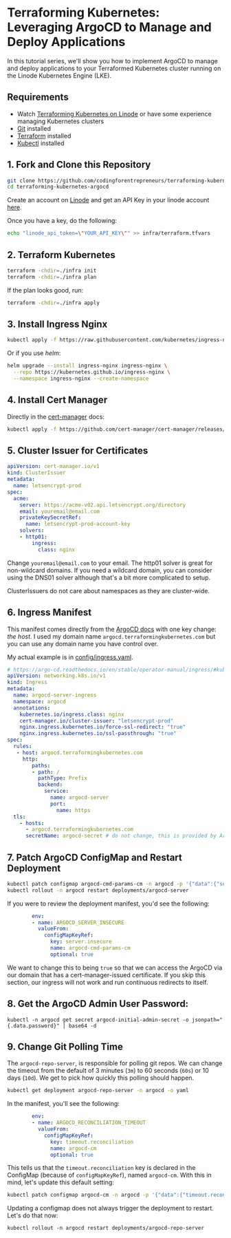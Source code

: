 # Terraforming Kubernetes: Leveraging ArgoCD to Manage and Deploy Applications
In this tutorial series, we'll show you how to implement ArgoCD to manage and deploy applications to your Terraformed Kubernetes cluster running on the Linode Kubernetes Engine (LKE).


## Requirements
- Watch [Terraforming Kubernetes on Linode](https://www.codingforentrepreneurs.com/courses/terraforming-kubernetes-on-linode/) or have some experience managing Kubernetes clusters
- [Git](https://git-scm.com/downloads) installed
- [Terraform](https://developer.hashicorp.com/terraform/downloads) installed
- [Kubectl](https://kubernetes.io/docs/tasks/tools/) installed

## 1. Fork and Clone this Repository

```bash
git clone https://github.com/codingforentrepreneurs/terraforming-kubernetes-argocd
cd terraforming-kubernetes-argocd
```

Create an account on [Linode](https://www.linode.com/cfe) and get an API Key in your linode account [here](https://cloud.linode.com/profile/tokens).

Once you have a key, do the following:

```bash
echo "linode_api_token=\"YOUR_API_KEY\"" >> infra/terraform.tfvars
```

## 2. Terraform Kubernetes

```bash
terraform -chdir=./infra init
terraform -chdir=./infra plan
```
If the plan looks good, run:

```bash
terraform -chdir=./infra apply
```


## 3. Install Ingress Nginx

```bash
kubectl apply -f https://raw.githubusercontent.com/kubernetes/ingress-nginx/controller-v1.7.0/deploy/static/provider/cloud/deploy.yaml
```

Or if you use _helm_:
```bash
helm upgrade --install ingress-nginx ingress-nginx \
  --repo https://kubernetes.github.io/ingress-nginx \
  --namespace ingress-nginx --create-namespace
```


## 4. Install Cert Manager
Directly in the [cert-manager](https://cert-manager.io/docs/installation/) docs:
```bash
kubectl apply -f https://github.com/cert-manager/cert-manager/releases/download/v1.11.0/cert-manager.yaml
```

## 5. Cluster Issuer for Certificates

```yaml
apiVersion: cert-manager.io/v1
kind: ClusterIssuer
metadata:
  name: letsencrypt-prod
spec:
  acme:
    server: https://acme-v02.api.letsencrypt.org/directory
    email: youremail@email.com
    privateKeySecretRef:
      name: letsencrypt-prod-account-key
    solvers:
    - http01:
        ingress:
          class: nginx
```
Change `youremail@email.com` to your email. The http01 solver is great for non-wildcard domains. If you need a wildcard domain, you can consider using the DNS01 solver although that's a bit more complicated to setup. 

ClusterIssuers do not care about namespaces as they are cluster-wide.

## 6. Ingress Manifest

This manifest comes directly from the [ArgoCD docs](https://argo-cd.readthedocs.io/en/stable/operator-manual/ingress/#kubernetesingress-nginx) with one key change: _the host_. I used my domain name `argocd.terraformingkubernetes.com` but you can use any domain name you have control over.

My actual example is in [config/ingress.yaml](./config/ingress.yaml).

```yaml
# https://argo-cd.readthedocs.io/en/stable/operator-manual/ingress/#kubernetesingress-nginx
apiVersion: networking.k8s.io/v1
kind: Ingress
metadata:
  name: argocd-server-ingress
  namespace: argocd
  annotations:
    kubernetes.io/ingress.class: nginx
    cert-manager.io/cluster-issuer: "letsencrypt-prod"
    nginx.ingress.kubernetes.io/force-ssl-redirect: "true"
    nginx.ingress.kubernetes.io/ssl-passthrough: "true"
spec:
  rules:
   - host: argocd.terraformingkubernetes.com
     http:
        paths:
        - path: /
          pathType: Prefix
          backend:
            service:
              name: argocd-server
              port:
                name: https
  tls:
    - hosts:
      - argocd.terraformingkubernetes.com
      secretName: argocd-secret # do not change, this is provided by Argo CD
```


## 7. Patch ArgoCD ConfigMap and Restart Deployment
```bash
kubectl patch configmap argocd-cmd-params-cm -n argocd -p '{"data":{"server.insecure":"true"}}'
kubectl rollout -n argocd restart deployments/argocd-server
```
If you were to review the deployment manifest, you'd see the following:

```yaml
        env:
        - name: ARGOCD_SERVER_INSECURE
          valueFrom:
            configMapKeyRef:
              key: server.insecure
              name: argocd-cmd-params-cm
              optional: true
```
We want to change this to being `true` so that we can access the ArgoCD via our domain that has a cert-manager-issued certificate. If you skip this section, our ingress will not work and run continuous redirects to itself.


## 8. Get the ArgoCD Admin User Password:

```
kubectl -n argocd get secret argocd-initial-admin-secret -o jsonpath="{.data.password}" | base64 -d
```


## 9. Change Git Polling Time

The `argocd-repo-server`, is responsible for polling git repos. We can change the timeout from the default of 3 minutes (`3m`) to 60 seconds (`60s`) or 10 days (`10d`). We get to pick how quickly this polling should happen.

```bash
kubectl get deployment argocd-repo-server -n argocd -o yaml
```

In the manifest, you'll see the following:

```yaml
        env:
        - name: ARGOCD_RECONCILIATION_TIMEOUT
          valueFrom:
            configMapKeyRef:
              key: timeout.reconciliation
              name: argocd-cm
              optional: true
```

This tells us that the `timeout.reconciliation` key is declared in the ConfigMap (because of `configMapKeyRef`), named `argocd-cm`. With this in mind, let's update this default setting:
```bash
kubectl patch configmap argocd-cm -n argocd -p '{"data":{"timeout.reconciliation":"60s"}}'
```

Updating a configmap does not always trigger the deployment to restart. Let's do that now:
```
kubectl rollout -n argocd restart deployments/argocd-repo-server
```